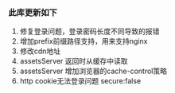 ### 此库更新如下

1. 修复登录问题，登录密码长度不同导致的报错
2. 增加prefix前缀路径支持，用来支持nginx
3. 修改cdn地址
4. assetsServer 返回时从缓存中读取
5. assetsServer 增加浏览器的cache-control策略
6. http cookie无法登录问题 secure:false
